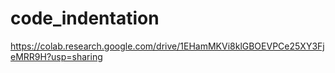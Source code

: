 # code_indentation

https://colab.research.google.com/drive/1EHamMKVi8klGBOEVPCe25XY3FjeMRR9H?usp=sharing

